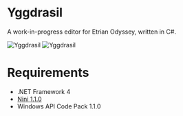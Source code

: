 Yggdrasil
=========

A work-in-progress editor for Etrian Odyssey, written in C#.

![Yggdrasil](http://i.imgur.com/L1MJmH7.png)
![Yggdrasil](http://i.imgur.com/4j2M2QW.png)

Requirements
============

* .NET Framework 4
* [Nini 1.1.0](http://nini.sourceforge.net/)
* Windows API Code Pack 1.1.0
